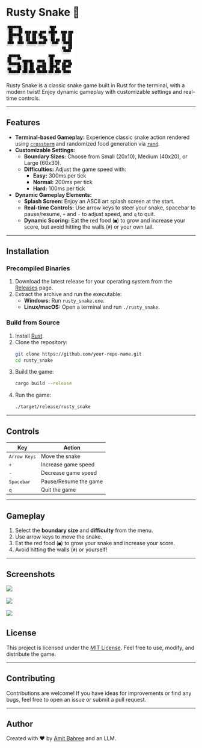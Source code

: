 # Rusty Snake 🐍

![](rusty_snake/images/ascii-text-art.jpg)

Rusty Snake is a classic snake game built in Rust for the terminal, with a modern twist! Enjoy dynamic gameplay with customizable settings and real-time controls.

---

## Features

- **Terminal-based Gameplay:** Experience classic snake action rendered using [`crossterm`](https://github.com/crossterm-rs/crossterm) and randomized food generation via [`rand`](https://github.com/rust-random/rand).
- **Customizable Settings:**
  - **Boundary Sizes:** Choose from Small (20x10), Medium (40x20), or Large (60x30).
  - **Difficulties:** Adjust the game speed with:
    - **Easy:** 300ms per tick
    - **Normal:** 200ms per tick
    - **Hard:** 100ms per tick
- **Dynamic Gameplay Elements:**
  - **Splash Screen:** Enjoy an ASCII art splash screen at the start.
  - **Real-time Controls:** Use arrow keys to steer your snake, spacebar to pause/resume, `+` and `-` to adjust speed, and `q` to quit.
  - **Dynamic Scoring:** Eat the red food (`■`) to grow and increase your score, but avoid hitting the walls (`#`) or your own tail.

---

## Installation

### Precompiled Binaries

1. Download the latest release for your operating system from the [Releases](https://github.com/your-repo-name/releases) page.
2. Extract the archive and run the executable:
   - **Windows:** Run `rusty_snake.exe`.
   - **Linux/macOS:** Open a terminal and run `./rusty_snake`.

### Build from Source

1. Install [Rust](https://www.rust-lang.org/tools/install).
2. Clone the repository:
   ```sh
   git clone https://github.com/your-repo-name.git
   cd rusty_snake
   ```
3. Build the game:
   ```bash
   cargo build --release
   ```
4. Run the game:
   ```bash
   ./target/release/rusty_snake
   ```

---

## Controls

| Key           | Action                         |
|---------------|--------------------------------|
| `Arrow Keys`  | Move the snake                 |
| `+`           | Increase game speed            |
| `-`           | Decrease game speed            |
| `Spacebar`    | Pause/Resume the game          |
| `q`           | Quit the game                  |

---

## Gameplay

1. Select the **boundary size** and **difficulty** from the menu.
2. Use arrow keys to move the snake.
3. Eat the red food (`■`) to grow your snake and increase your score.
4. Avoid hitting the walls (`#`) or yourself!

---

## Screenshots

![](rusty_snake/images/rust1.jpg)


![](rusty_snake/images/rust2.jpg)


![](rusty_snake/images/rust3.jpg)

## License

This project is licensed under the [MIT License](LICENSE). Feel free to use, modify, and distribute the game.

---

## Contributing

Contributions are welcome! If you have ideas for improvements or find any bugs, feel free to open an issue or submit a pull request.

---

## Author

Created with ❤️ by [Amit Bahree](https://github.com/bahree) and an LLM.
